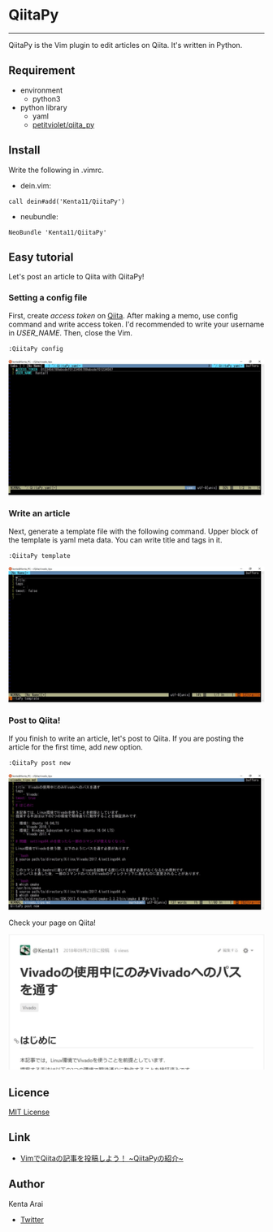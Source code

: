 # QiitaPy

---

QiitaPy is the Vim plugin to edit articles on Qiita.
It's written in Python.

## Requirement

- environment
    - python3
- python library
    - yaml
    - [petitviolet/qiita\_py](https://github.com/petitviolet/qiita_py)

## Install

Write the following in .vimrc.

- dein.vim:
```
call dein#add('Kenta11/QiitaPy')
```

- neubundle:
```
NeoBundle 'Kenta11/QiitaPy'
```

## Easy tutorial

Let's post an article to Qiita with QiitaPy!

### Setting a config file

First, create *access token* on [Qiita](https://qiita.com/settings/applications).
After making a memo, use config command and write access token.
I'd recommended to write your username in *USER_NAME*.
Then, close the Vim.
```
:QiitaPy config
```
![image-config](img/config.jpg)


### Write an article

Next, generate a template file with the following command.
Upper block of the template is yaml meta data.
You can write title and tags in it.
```
:QiitaPy template
```
![image-template](img/template.jpg)

### Post to Qiita!

If you finish to write an article, let's post to Qiita.
If you are posting the article for the first time, add *new* option.
```
:QiitaPy post new
```
![image-template](img/post.jpg)

Check your page on Qiita!

![image-template](img/Qiita.jpg)

## Licence

[MIT License](LICENSE)

## Link

- [VimでQiitaの記事を投稿しよう！ \~QiitaPyの紹介\~](https://qiita.com/Kenta11/items/04b2614e3f649117dc4d)

## Author

Kenta Arai
- [Twitter](https://twitter.com/isKenta14)


